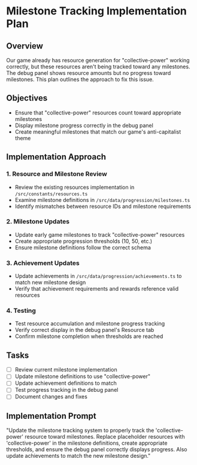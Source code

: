 # Milestone Tracking Implementation Plan

## Overview
Our game already has resource generation for "collective-power" working correctly, but these resources aren't being tracked toward any milestones. The debug panel shows resource amounts but no progress toward milestones. This plan outlines the approach to fix this issue.

## Objectives
- Ensure that "collective-power" resources count toward appropriate milestones
- Display milestone progress correctly in the debug panel
- Create meaningful milestones that match our game's anti-capitalist theme

## Implementation Approach

### 1. Resource and Milestone Review
- Review the existing resources implementation in `/src/constants/resources.ts`
- Examine milestone definitions in `/src/data/progression/milestones.ts`
- Identify mismatches between resource IDs and milestone requirements

### 2. Milestone Updates
- Update early game milestones to track "collective-power" resources
- Create appropriate progression thresholds (10, 50, etc.)
- Ensure milestone definitions follow the correct schema

### 3. Achievement Updates
- Update achievements in `/src/data/progression/achievements.ts` to match new milestone design
- Verify that achievement requirements and rewards reference valid resources

### 4. Testing
- Test resource accumulation and milestone progress tracking
- Verify correct display in the debug panel's Resource tab
- Confirm milestone completion when thresholds are reached

## Tasks
- [ ] Review current milestone implementation
- [ ] Update milestone definitions to use "collective-power"
- [ ] Update achievement definitions to match
- [ ] Test progress tracking in the debug panel
- [ ] Document changes and fixes

## Implementation Prompt
"Update the milestone tracking system to properly track the 'collective-power' resource toward milestones. Replace placeholder resources with 'collective-power' in the milestone definitions, create appropriate thresholds, and ensure the debug panel correctly displays progress. Also update achievements to match the new milestone design."
